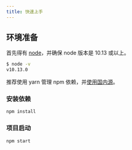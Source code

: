 ```yaml
---
title: 快速上手
---
```


## 环境准备

首先得有 [node](https://nodejs.org/en/)，并确保 node 版本是 10.13 或以上。

```bash
$ node -v
v10.13.0
```

推荐使用 yarn 管理 npm 依赖，并[使用国内源](https://github.com/yiminghe/tyarn)。

### 安装依赖

```bash
npm install
```

### 项目启动

```bash
npm start
```
